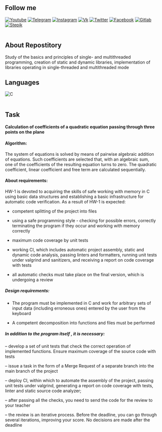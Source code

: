 ## Follow me
  
[![Youtube](https://img.shields.io/badge/-Youtube-090909?style=for-the-badge&logo=youtube&logoColor=ff0000)](https://youtube.com/channel/UCBT7kqu7CPeJ5XI0AKoebPw)
[![Telegram](https://img.shields.io/badge/-Telegram-090909?style=for-the-badge&logo=telegram&logoColor=27A0D9)](https://t.me/And_Dayk)
[![Instagram](https://img.shields.io/badge/-Instagram-090909?style=for-the-badge&logo=instagram&logoColor=B4068E)](https://www.instagram.com/diakonov_041)
[![Vk](https://img.shields.io/badge/-Vk-090909?style=for-the-badge&logo=vk&logoColor=4F7DB3)](https://vk.com/iddiakonov_041)
[![Twitter](https://img.shields.io/badge/-Twitter-090909?style=for-the-badge&logo=twitter&logoColor=27A0D9)](https://twitter.com/ivredomon?t=Y_vpcIiqIlrzdM4LcE3urw&s=09)
[![Facebook](https://img.shields.io/badge/-Facebook-090909?style=for-the-badge&logo=facebook&logoColor=1195F5)](https://www.facebook.com/profile.php?id=100076707275289)
[![Gitlab](https://img.shields.io/badge/-Gitlab-090909?style=for-the-badge&logo=gitlab&logoColor=1195F5)](https://gitlab.com/Andrey123815)
[![Stepik](https://img.shields.io/static/v1?style=for-the-badge&message=Stepik&color=000000&logo=Simkl&logoColor=FFFFFF&label=)](https://stepik.org/users/296520383?auth=login)
<br>
  <br>


<div  align="left">
 
## About Repostitory
  
Study of the basics and principles of single- and multithreaded programming, creation of static and dynamic libraries, implementation of libraries operating in single-threaded and multithreaded mode
  
  
  
## Languages 
![C](https://img.shields.io/badge/-C-090909?style=for-the-badge&logo=C&logoColor=6296CC)
<br>
  <br>


## Task
    
#### Calculation of coefficients of a quadratic equation passing through three points on the plane

#### Algorithm:

The system of equations is solved by means of pairwise algebraic addition of equations.
Such coefficients are selected that, with an algebraic sum, one of the coefficients of the resulting equation
turns to zero. The quadratic coefficient, linear coefficient
and free term are calculated sequentially.
    
#### About requirements:  

HW-1 is devoted to acquiring the skills of safe working with memory in C using basic data structures and establishing a basic infrastructure for automatic code verification. As a result of HW-1 is expected:

- competent splitting of the project into files
    
- using a safe programming style - checking for possible errors, correctly terminating the program if they occur and working with memory correctly
    
- maximum code coverage by unit tests
    
- working CI, which includes automatic project assembly, static and dynamic code analysis, passing linters and formatters, running unit tests under valgrind and sanitizers, and receiving a report on code coverage with tests
    
- all automatic checks must take place on the final version, which is undergoing a review
    
##### Design requirements:

- The program must be implemented in C and work for arbitrary sets of input data (including erroneous ones) entered by the user from the keyboard
    
- A competent decomposition into functions and files must be performed
    
##### In addition to the program itself , it is necessary:
    
– develop a set of unit tests that check the correct operation of implemented functions. Ensure maximum coverage of the source code with tests
    
– issue a task in the form of a Merge Request of a separate branch into the main branch of the project
    
– deploy CI, within which to automate the assembly of the project, passing unit tests under valgrind, generating a report on code coverage with tests, linter and static source code analyzer;

– after passing all the checks, you need to send the code for the review to your teacher
    
– the review is an iterative process. Before the deadline, you can go through several iterations, improving your score. No decisions are made after the deadline
    

